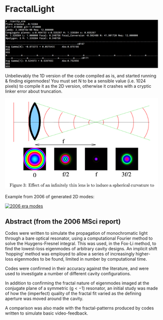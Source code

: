 # FractalLight

![1D simulation](cavity_sim.png)

Unbelievably the 1D version of the code compiled as is, and started running & finding eigenmodes! You must set N to be a sensible value (i.e. 1024 pixels) to compile it as the 2D version, otherwise it crashes with a cryptic linker error about truncation.

![Lens description](lens.png)

Example from 2006 of generated 2D modes:

[![2006 era modes](http://img.youtube.com/vi/-dJPs1nPTjM/0.jpg)](http://www.youtube.com/watch?v=-dJPs1nPTjM)

## Abstract (from the 2006 MSci report)

Codes were written to simulate the propagation of monochromatic light
through a bare optical resonator, using a computational Fourier method to
solve the Huygens-Fresnel integral. This was used, in the Fox-Li method, to
find the lowest-loss eigenmodes of arbitrary cavity designs. An implicit shift
‘hopping’ method was employed to allow a series of increasingly higher-loss
eigenmodes to be found, limited in number by computational time.

Codes were confirmed in their accuracy against the literature, and were
used to investigate a number of different cavity configurations.

In addition to confirming the fractal nature of eigenmodes imaged at the
conjugate plane of a symmetric (g < −1) resonator, an initial study was
made of how the (imperfect) quality of the fractal fit varied as the defining
aperture was moved around the cavity.

A comparison was also made with the fractal-patterns produced by codes
written to simulate basic video-feedback.
